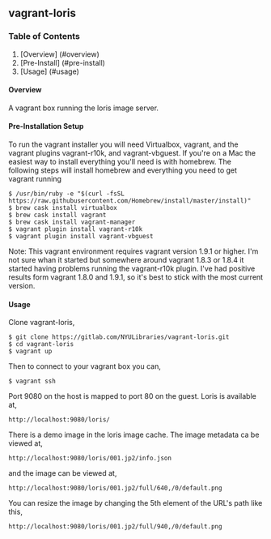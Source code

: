 ## vagrant-loris


### Table of Contents

1. [Overview] (#overview)
2. [Pre-Install] (#pre-install)
3. [Usage] (#usage)


#### Overview

A vagrant box running the loris image server.


#### Pre-Installation Setup

To run the vagrant installer you will need Virtualbox, vagrant, and the 
vagrant plugins vagrant-r10k, and vagrant-vbguest.  If you're on a Mac the easiest way to install everything you'll need is with homebrew.  The following steps will install homebrew and everything you need to get vagrant running


    $ /usr/bin/ruby -e "$(curl -fsSL https://raw.githubusercontent.com/Homebrew/install/master/install)"
    $ brew cask install virtualbox
    $ brew cask install vagrant
    $ brew cask install vagrant-manager
    $ vagrant plugin install vagrant-r10k
    $ vagrant plugin install vagrant-vbguest

Note:  This vagrant environment requires vagrant version 1.9.1 or higher.  I'm not sure whan it started but somewhere around vagrant 1.8.3 or 1.8.4 it started having problems running the vagrant-r10k plugin.  I've had positive results form vagrant 1.8.0 and 1.9.1, so it's best to stick with the most current version.

#### Usage

Clone vagrant-loris,

    $ git clone https://gitlab.com/NYULibraries/vagrant-loris.git 
    $ cd vagrant-loris
    $ vagrant up


Then to connect to your vagrant box you can,

    $ vagrant ssh

Port 9080 on the host is mapped to port 80 on the guest.  Loris is available at,

    http://localhost:9080/loris/

 There is a demo image in the loris image cache.  The image metadata ca be viewed at,

    http://localhost:9080/loris/001.jp2/info.json

and the image can be viewed at,

    http://localhost:9080/loris/001.jp2/full/640,/0/default.png

You can resize the image by changing the 5th element of the URL's path like this,

    http://localhost:9080/loris/001.jp2/full/940,/0/default.png

